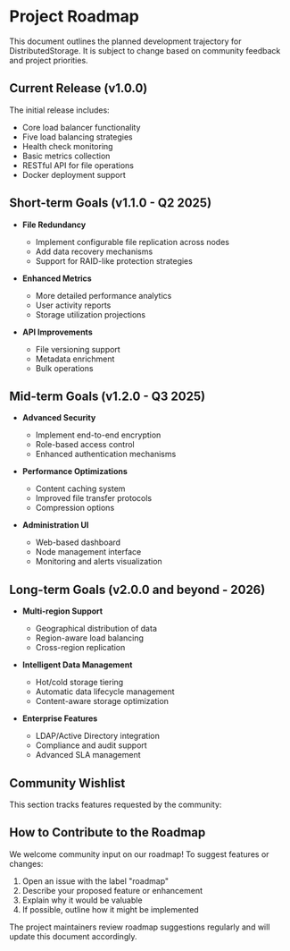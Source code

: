 # Project Roadmap

This document outlines the planned development trajectory for DistributedStorage. It is subject to change based on community feedback and project priorities.

## Current Release (v1.0.0)

The initial release includes:

- Core load balancer functionality
- Five load balancing strategies
- Health check monitoring
- Basic metrics collection
- RESTful API for file operations
- Docker deployment support

## Short-term Goals (v1.1.0 - Q2 2025)

- **File Redundancy**
    - Implement configurable file replication across nodes
    - Add data recovery mechanisms
    - Support for RAID-like protection strategies

- **Enhanced Metrics**
    - More detailed performance analytics
    - User activity reports
    - Storage utilization projections

- **API Improvements**
    - File versioning support
    - Metadata enrichment
    - Bulk operations

## Mid-term Goals (v1.2.0 - Q3 2025)

- **Advanced Security**
    - Implement end-to-end encryption
    - Role-based access control
    - Enhanced authentication mechanisms

- **Performance Optimizations**
    - Content caching system
    - Improved file transfer protocols
    - Compression options

- **Administration UI**
    - Web-based dashboard
    - Node management interface
    - Monitoring and alerts visualization

## Long-term Goals (v2.0.0 and beyond - 2026)

- **Multi-region Support**
    - Geographical distribution of data
    - Region-aware load balancing
    - Cross-region replication

- **Intelligent Data Management**
    - Hot/cold storage tiering
    - Automatic data lifecycle management
    - Content-aware storage optimization

- **Enterprise Features**
    - LDAP/Active Directory integration
    - Compliance and audit support
    - Advanced SLA management

## Community Wishlist

This section tracks features requested by the community:

<!-- To be populated as feature requests come in -->

## How to Contribute to the Roadmap

We welcome community input on our roadmap! To suggest features or changes:

1. Open an issue with the label "roadmap"
2. Describe your proposed feature or enhancement
3. Explain why it would be valuable
4. If possible, outline how it might be implemented

The project maintainers review roadmap suggestions regularly and will update this document accordingly.